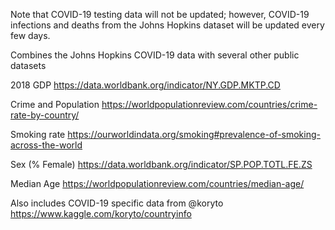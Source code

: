 Note that COVID-19 testing data will not be updated; however, COVID-19 infections and deaths from the Johns Hopkins dataset will be updated every few days.

Combines the Johns Hopkins COVID-19 data with several other public datasets

2018 GDP https://data.worldbank.org/indicator/NY.GDP.MKTP.CD

Crime and Population https://worldpopulationreview.com/countries/crime-rate-by-country/

Smoking rate https://ourworldindata.org/smoking#prevalence-of-smoking-across-the-world

Sex (% Female) https://data.worldbank.org/indicator/SP.POP.TOTL.FE.ZS

Median Age https://worldpopulationreview.com/countries/median-age/

Also includes COVID-19 specific data from @koryto https://www.kaggle.com/koryto/countryinfo